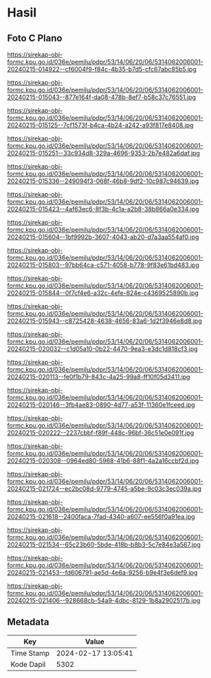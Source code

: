 # Hasil

## Foto C Plano

https://sirekap-obj-formc.kpu.go.id/036e/pemilu/pdpr/53/14/06/20/06/5314062006001-20240215-014922--cf6004f9-f84c-4b35-b7d5-cfc67abc85b5.jpg

https://sirekap-obj-formc.kpu.go.id/036e/pemilu/pdpr/53/14/06/20/06/5314062006001-20240215-015043--877e164f-da08-478b-8ef7-b58c37c76551.jpg

https://sirekap-obj-formc.kpu.go.id/036e/pemilu/pdpr/53/14/06/20/06/5314062006001-20240215-015125--7cf1573f-b4ca-4b24-a242-a93f817e8408.jpg

https://sirekap-obj-formc.kpu.go.id/036e/pemilu/pdpr/53/14/06/20/06/5314062006001-20240215-015251--33c934d8-329a-4696-9353-2b7e482a6daf.jpg

https://sirekap-obj-formc.kpu.go.id/036e/pemilu/pdpr/53/14/06/20/06/5314062006001-20240215-015336--249094f3-068f-46b8-9df2-10c987c94639.jpg

https://sirekap-obj-formc.kpu.go.id/036e/pemilu/pdpr/53/14/06/20/06/5314062006001-20240215-015423--4af63ec6-8f3b-4c1a-a2b8-38b866a0e334.jpg

https://sirekap-obj-formc.kpu.go.id/036e/pemilu/pdpr/53/14/06/20/06/5314062006001-20240215-015604--1bf9992b-3607-4043-ab20-d7a3aa554af0.jpg

https://sirekap-obj-formc.kpu.go.id/036e/pemilu/pdpr/53/14/06/20/06/5314062006001-20240215-015803--97bb64ca-c571-4058-b778-9f83e61bd483.jpg

https://sirekap-obj-formc.kpu.go.id/036e/pemilu/pdpr/53/14/06/20/06/5314062006001-20240215-015844--0f7cf4e6-a32c-4efe-824e-c4369525890b.jpg

https://sirekap-obj-formc.kpu.go.id/036e/pemilu/pdpr/53/14/06/20/06/5314062006001-20240215-015943--c8725428-4638-4656-83a6-1d2f3946e8d8.jpg

https://sirekap-obj-formc.kpu.go.id/036e/pemilu/pdpr/53/14/06/20/06/5314062006001-20240215-020032--c1d05a10-0b22-4470-9ea3-e3dc1d818cf3.jpg

https://sirekap-obj-formc.kpu.go.id/036e/pemilu/pdpr/53/14/06/20/06/5314062006001-20240215-020113--fe0f1b79-843c-4a25-99a8-ff10f05d3411.jpg

https://sirekap-obj-formc.kpu.go.id/036e/pemilu/pdpr/53/14/06/20/06/5314062006001-20240215-020146--3fb4ae83-0890-4d77-a53f-11360e1fceed.jpg

https://sirekap-obj-formc.kpu.go.id/036e/pemilu/pdpr/53/14/06/20/06/5314062006001-20240215-020222--2237cbbf-f89f-448c-96bf-36c51e0e091f.jpg

https://sirekap-obj-formc.kpu.go.id/036e/pemilu/pdpr/53/14/06/20/06/5314062006001-20240215-020308--0964ed80-5968-41b6-88f1-4a2a16ccbf2d.jpg

https://sirekap-obj-formc.kpu.go.id/036e/pemilu/pdpr/53/14/06/20/06/5314062006001-20240215-021724--ec2bc08d-9779-4745-a5be-9c03c3ec039a.jpg

https://sirekap-obj-formc.kpu.go.id/036e/pemilu/pdpr/53/14/06/20/06/5314062006001-20240215-021618--2400faca-7fad-4340-a607-ee556f0a91ea.jpg

https://sirekap-obj-formc.kpu.go.id/036e/pemilu/pdpr/53/14/06/20/06/5314062006001-20240215-021534--65c23b60-5bde-418b-b8b3-5c7e84e3a567.jpg

https://sirekap-obj-formc.kpu.go.id/036e/pemilu/pdpr/53/14/06/20/06/5314062006001-20240215-021453--fd606791-ae5d-4e6a-9256-b9e4f3e6def9.jpg

https://sirekap-obj-formc.kpu.go.id/036e/pemilu/pdpr/53/14/06/20/06/5314062006001-20240215-021406--928668cb-54a9-4dbc-8129-1b8a2902517b.jpg


## Metadata

| Key        | Value               |
| ---------- | ------------------- |
| Time Stamp | 2024-02-17 13:05:41 |
| Kode Dapil | 5302                |



